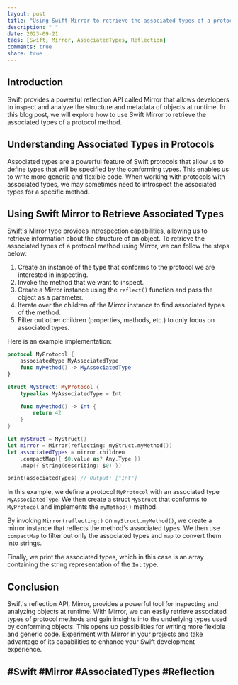 ```yaml
---
layout: post
title: "Using Swift Mirror to retrieve the associated types of a protocol method"
description: " "
date: 2023-09-21
tags: [Swift, Mirror, AssociatedTypes, Reflection]
comments: true
share: true
---
```


## Introduction

Swift provides a powerful reflection API called Mirror that allows developers to inspect and analyze the structure and metadata of objects at runtime. In this blog post, we will explore how to use Swift Mirror to retrieve the associated types of a protocol method.

## Understanding Associated Types in Protocols

Associated types are a powerful feature of Swift protocols that allow us to define types that will be specified by the conforming types. This enables us to write more generic and flexible code. When working with protocols with associated types, we may sometimes need to introspect the associated types for a specific method.

## Using Swift Mirror to Retrieve Associated Types

Swift's Mirror type provides introspection capabilities, allowing us to retrieve information about the structure of an object. To retrieve the associated types of a protocol method using Mirror, we can follow the steps below:

1. Create an instance of the type that conforms to the protocol we are interested in inspecting.
2. Invoke the method that we want to inspect.
3. Create a Mirror instance using the `reflect()` function and pass the object as a parameter.
4. Iterate over the children of the Mirror instance to find associated types of the method.
5. Filter out other children (properties, methods, etc.) to only focus on associated types.

Here is an example implementation:

```swift
protocol MyProtocol {
    associatedtype MyAssociatedType
    func myMethod() -> MyAssociatedType
}

struct MyStruct: MyProtocol {
    typealias MyAssociatedType = Int

    func myMethod() -> Int {
        return 42
    }
}

let myStruct = MyStruct()
let mirror = Mirror(reflecting: myStruct.myMethod())
let associatedTypes = mirror.children
    .compactMap({ $0.value as? Any.Type })
    .map({ String(describing: $0) })

print(associatedTypes) // Output: ["Int"]
```

In this example, we define a protocol `MyProtocol` with an associated type `MyAssociatedType`. We then create a struct `MyStruct` that conforms to `MyProtocol` and implements the `myMethod()` method.

By invoking `Mirror(reflecting:)` on `myStruct.myMethod()`, we create a mirror instance that reflects the method's associated types. We then use `compactMap` to filter out only the associated types and `map` to convert them into strings.

Finally, we print the associated types, which in this case is an array containing the string representation of the `Int` type.

## Conclusion

Swift's reflection API, Mirror, provides a powerful tool for inspecting and analyzing objects at runtime. With Mirror, we can easily retrieve associated types of protocol methods and gain insights into the underlying types used by conforming objects. This opens up possibilities for writing more flexible and generic code. Experiment with Mirror in your projects and take advantage of its capabilities to enhance your Swift development experience.

## #Swift #Mirror #AssociatedTypes #Reflection